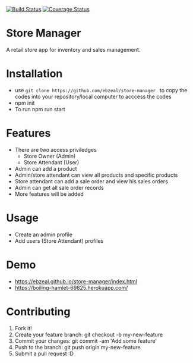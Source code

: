 [![Build Status](https://travis-ci.com/ebzeal/store-manager.svg?branch=develop)](https://travis-ci.com/ebzeal/store-manager)
[![Coverage Status](https://coveralls.io/repos/github/ebzeal/store-manager/badge.svg?branch=develop)](https://coveralls.io/github/ebzeal/store-manager?branch=develop)

# Store Manager
A retail store app for inventory and sales management. 

# Installation
 * use ```git clone https://github.com/ebzeal/store-manager ``` to copy the codes into your repository/local computer to acccess the codes
* npm init
* To run npm run start

# Features
* There are two access priviledges 
  - Store Owner (Admin)
  - Store Attendant (User)
* Admin can add a product
* Admin/store attendant can view all products and specific products
* Store attendant can add a sale order and view his sales orders
* Admin can get all sale order records
* More features will be added

# Usage
* Create an admin profile
* Add users (Store Attendant) profiles

# Demo
* https://ebzeal.github.io/store-manager/index.html
* https://boiling-hamlet-69825.herokuapp.com/


# Contributing
1. Fork it!
2. Create your feature branch: git checkout -b my-new-feature
3. Commit your changes: git commit -am 'Add some feature'
4. Push to the branch: git push origin my-new-feature
5. Submit a pull request :D

